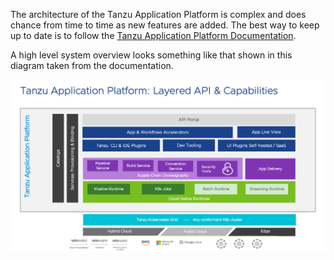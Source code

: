 The architecture of the Tanzu Application Platform is complex and does chance from time to time as new features are added. The best way to keep up to date is to follow the [Tanzu Application Platform Documentation](https://docs.vmware.com/en/VMware-Tanzu-Application-Platform/index.html).

A high level system overview looks something like that shown in this diagram taken from the documentation.

![Tanzu Application Platform Architecture](./images/tap-architecture.png)

